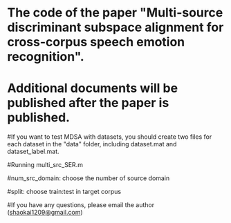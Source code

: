 # The code of the paper "Multi-source discriminant subspace alignment for cross-corpus speech emotion recognition".

# Additional documents will be published after the paper is published.

#If you want to test MDSA with datasets, you should create two files for each dataset in the "data" folder, including dataset.mat and dataset_label.mat.

#Running multi_src_SER.m

#num_src_domain: choose the number of source domain

#split: choose train:test in target corpus

#If you have any questions, please email the author (shaokai1209@gmail.com)

